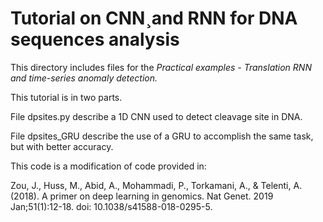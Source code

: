 Tutorial on CNN¸and RNN for DNA sequences analysis
==================================================

This directory includes files for the *Practical examples - Translation RNN and time-series anomaly detection.*

This tutorial is in two parts.

File dpsites.py describe a 1D CNN used to detect cleavage site in DNA.

File dpsites_GRU describe the use of a GRU to accomplish the same task, but with better accuracy.

This code is a modification of code provided in:

Zou, J., Huss, M., Abid, A., Mohammadi, P., Torkamani, A., & Telenti, A. (2018). A primer on deep learning in genomics. Nat Genet. 2019 Jan;51(1):12-18. doi: 10.1038/s41588-018-0295-5.

